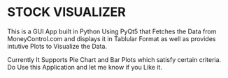 # STOCK VISUALIZER

This is a GUI App built in Python Using PyQt5 that Fetches the Data from MoneyControl.com and displays it in Tablular Format as well as provides intutive Plots to Visualize the Data.

Currently It Supports Pie Chart and Bar Plots which satisfy certain criteria.
Do Use this Application and let me know if you Like it.